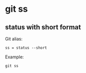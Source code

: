 # git ss

## status with short format

Git alias:

```git
ss = status --short
```

Example:

```shell
git ss
```
